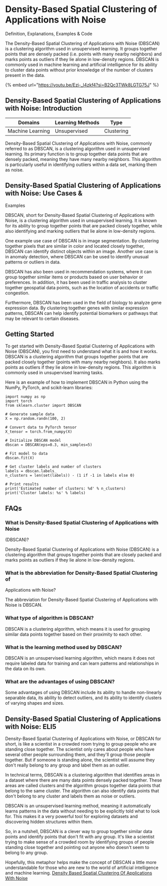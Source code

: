 # Density-Based Spatial Clustering of Applications with Noise

Definition, Explanations, Examples & Code

The Density-Based Spatial Clustering of Applications with Noise (DBSCAN) is a clustering algorithm used in unsupervised learning. It groups together points that are densely packed (i.e. points with many nearby neighbors) and marks points as outliers if they lie alone in low-density regions. DBSCAN is commonly used in machine learning and artificial intelligence for its ability to cluster data points without prior knowledge of the number of clusters present in the data.

{% embed url="https://youtu.be/Ezi-_l4zkf4?si=B2Qc3TWk8LGTG75J" %}

## Density-Based Spatial Clustering of Applications with Noise: Introduction

| Domains          | Learning Methods | Type       |
| ---------------- | ---------------- | ---------- |
| Machine Learning | Unsupervised     | Clustering |

Density-Based Spatial Clustering of Applications with Noise, commonly referred to as DBSCAN, is a clustering algorithm used in unsupervised learning. Its primary function is to group together data points that are densely packed, meaning they have many nearby neighbors. This algorithm is particularly useful in identifying outliers within a data set, marking them as noise.

## Density-Based Spatial Clustering of Applications with Noise: Use Cases &

Examples

DBSCAN, short for Density-Based Spatial Clustering of Applications with Noise, is a clustering algorithm used in unsupervised learning. It is known for its ability to group together points that are packed closely together, while also identifying and marking outliers that lie alone in low-density regions.

One example use case of DBSCAN is in image segmentation. By clustering together pixels that are similar in color and located closely together, DBSCAN can identify distinct objects within an image. Another use case is in anomaly detection, where DBSCAN can be used to identify unusual patterns or outliers in data.

DBSCAN has also been used in recommendation systems, where it can group together similar items or products based on user behavior or preferences. In addition, it has been used in traffic analysis to cluster together geospatial data points, such as the location of accidents or traffic congestion.

Furthermore, DBSCAN has been used in the field of biology to analyze gene expression data. By clustering together genes with similar expression patterns, DBSCAN can help identify potential biomarkers or pathways that may be relevant to certain diseases.

## Getting Started

To get started with Density-Based Spatial Clustering of Applications with Noise (DBSCAN), you first need to understand what it is and how it works. DBSCAN is a clustering algorithm that groups together points that are packed closely together (points with many nearby neighbors). It also marks points as outliers if they lie alone in low-density regions. This algorithm is commonly used in unsupervised learning tasks.

Here is an example of how to implement DBSCAN in Python using the NumPy, PyTorch, and scikit-learn libraries:

```
import numpy as np
import torch
from sklearn.cluster import DBSCAN

# Generate sample data
X = np.random.randn(100, 2)

# Convert data to PyTorch tensor
X_tensor = torch.from_numpy(X)

# Initialize DBSCAN model
dbscan = DBSCAN(eps=0.3, min_samples=5)

# Fit model to data
dbscan.fit(X)

# Get cluster labels and number of clusters
labels = dbscan.labels_
n_clusters = len(set(labels)) - (1 if -1 in labels else 0)

# Print results
print('Estimated number of clusters: %d' % n_clusters)
print('Cluster labels: %s' % labels)

```

## FAQs

### What is Density-Based Spatial Clustering of Applications with Noise

(DBSCAN)?

Density-Based Spatial Clustering of Applications with Noise (DBSCAN) is a clustering algorithm that groups together points that are closely packed and marks points as outliers if they lie alone in low-density regions.

### What is the abbreviation for Density-Based Spatial Clustering of

Applications with Noise?

The abbreviation for Density-Based Spatial Clustering of Applications with Noise is DBSCAN.

### What type of algorithm is DBSCAN?

DBSCAN is a clustering algorithm, which means it is used for grouping similar data points together based on their proximity to each other.

### What is the learning method used by DBSCAN?

DBSCAN is an unsupervised learning algorithm, which means it does not require labeled data for training and can learn patterns and relationships in the data on its own.

### What are the advantages of using DBSCAN?

Some advantages of using DBSCAN include its ability to handle non-linearly separable data, its ability to detect outliers, and its ability to identify clusters of varying shapes and sizes.

## Density-Based Spatial Clustering of Applications with Noise: ELI5

Density-Based Spatial Clustering of Applications with Noise, or DBSCAN for short, is like a scientist in a crowded room trying to group people who are standing close together. The scientist only cares about people who have several other people surrounding them, and they'll group those people together. But if someone is standing alone, the scientist will assume they don't really belong to any group and label them as an outlier.

In technical terms, DBSCAN is a clustering algorithm that identifies areas in a dataset where there are many data points densely packed together. These areas are called clusters and the algorithm groups together data points that belong to the same cluster. The algorithm can also identify data points that don't belong to any cluster and labels them as noise or outliers.

DBSCAN is an unsupervised learning method, meaning it automatically learns patterns in the data without needing to be explicitly told what to look for. This makes it a very powerful tool for exploring datasets and discovering hidden structures within them.

So, in a nutshell, DBSCAN is a clever way to group together similar data points and identify points that don't fit with any group. It's like a scientist trying to make sense of a crowded room by identifying groups of people standing close together and pointing out anyone who doesn't seem to belong to any group.

Hopefully, this metaphor helps make the concept of DBSCAN a little more understandable for those who are new to the world of artificial intelligence and machine learning. [Density Based Spatial Clustering Of Applications With Noise](https://serp.ai/density-based-spatial-clustering-of-applications-with-noise/)

